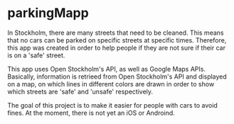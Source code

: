 # parkingMapp

In Stockholm, there are many streets that need to be cleaned. This means that no cars can be parked on specific streets at specific times. Therefore, this app was created in order to help people if they are not sure if their car is on a 'safe' street. 


This app uses Open Stockholm's API, as well as Google Maps APIs. Basically, information is retrieed from Open Stockholm's API and displayed on a map, on which lines in different colors are drawn in order to show which streets are 'safe' and 'unsafe' respectively.



The goal of this project is to make it easier for people with cars to avoid fines. At the moment, there is not yet an iOS or Androind.



